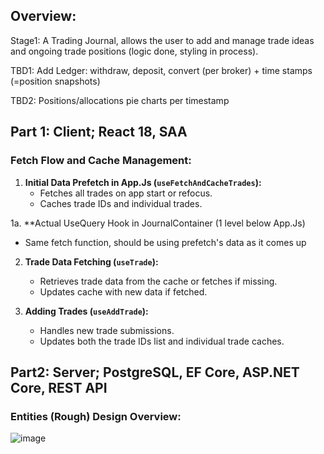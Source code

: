 ## Overview: 
Stage1: A Trading Journal, allows the user to add and manage trade ideas and ongoing trade positions (logic done, styling in process).

TBD1: Add Ledger: withdraw, deposit, convert (per broker) + time stamps (=position snapshots)

TBD2: Positions/allocations pie charts per timestamp

## Part 1: Client; React 18, SAA
### Fetch Flow and Cache Management:

1. **Initial Data Prefetch in App.Js (`useFetchAndCacheTrades`):**
   - Fetches all trades on app start or refocus.
   - Caches trade IDs and individual trades.

1a. **Actual UseQuery Hook in JournalContainer (1 level below App.Js)
   - Same fetch function, should be using prefetch's data as it comes up

2. **Trade Data Fetching (`useTrade`):**
   - Retrieves trade data from the cache or fetches if missing.
   - Updates cache with new data if fetched.

3. **Adding Trades (`useAddTrade`):**
   - Handles new trade submissions.
   - Updates both the trade IDs list and individual trade caches.

## Part2: Server; PostgreSQL, EF Core, ASP.NET Core, REST API
### Entities (Rough) Design Overview:

![image](https://github.com/user-attachments/assets/37b0def3-7901-4748-b2e8-2acb93e9d59e)



